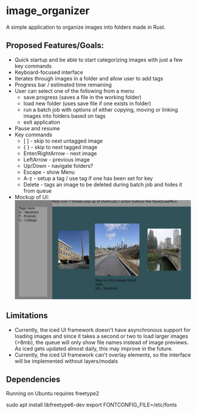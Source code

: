 # image_organizer
A simple application to organize images into folders made in Rust. 

## Proposed Features/Goals:
  - Quick startup and be able to start categorizing images with just a few key commands
  - Keyboard-focused interface
  - Iterates through images in a folder and allow user to add tags
  - Progress bar / estimated time remaining
  - User can select one of the following from a menu
    - save progress (saves a file in the working folder)
    - load new folder (uses save file if one exists in folder)
    - run a batch job with options of either copying, moving or linking images into folders based on tags
    - exit application
  - Pause and resume
  - Key commands
    - \[ \] - skip to next untagged image
    - { } - skip to next tagged image
    - Enter/RightArrow - next image 
    - LeftArrow - previous image
    - Up/Down - navigate folders?
    - Escape - show Menu
    - A-z - setup a tag / use tag if one has been set for key
    - Delete - tags an image to be deleted during batch job and hides it from queue
  - Mockup of UI:
    ![Mockup](ui_mockup.jpg?raw=true "UI Mockup")

## Limitations
  - Currently, the iced UI framework doesn't have asynchronous support for loading images and since it takes a second or two to load larger images (>8mb), the queue will only show file names instead of image previews. As iced gets updated almost daily, this may improve in the future.
  - Currently, the iced UI framework can't overlay elements, so the interface will be implemented without layers/modals

## Dependencies
Running on Ubuntu requires freetype2

  sudo apt install libfreetype6-dev
  export FONTCONFIG_FILE=/etc/fonts
